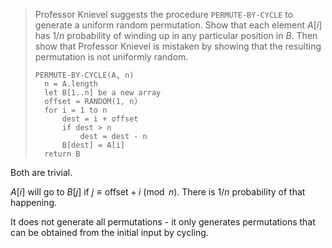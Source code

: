 > Professor Knievel suggests the procedure `PERMUTE-BY-CYCLE` to generate a
> uniform random permutation. Show that each element $A[i]$ has $1/n$
> probability of winding up in any particular position in $B$. Then show that
> Professor Knievel is mistaken by showing that the resulting permutation is not
> uniformly random.
>
>     PERMUTE-BY-CYCLE(A, n)
>       n = A.length
>       let B[1..n] be a new array
>       offset = RANDOM(1, n)
>       for i = 1 to n
>           dest = i + offset
>           if dest > n
>               dest = dest - n
>           B[dest] = A[i]
>       return B
>

Both are trivial.

$A[i]$ will go to $B[j]$ if $j \equiv \text{offset} + i \pmod{n}$. There is
$1/n$ probability of that happening.

It does not generate all permutations - it only generates permutations that can
be obtained from the initial input by cycling.
